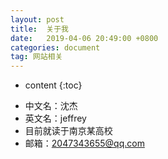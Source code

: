 ```yaml
---
layout: post
title:  关于我
date:   2019-04-06 20:49:00 +0800
categories: document
tag: 网站相关
---
```


* content
{:toc}


+ 中文名：沈杰
+ 英文名：jeffrey
+ 目前就读于南京某高校
+ 邮箱：2047343655@qq.com
